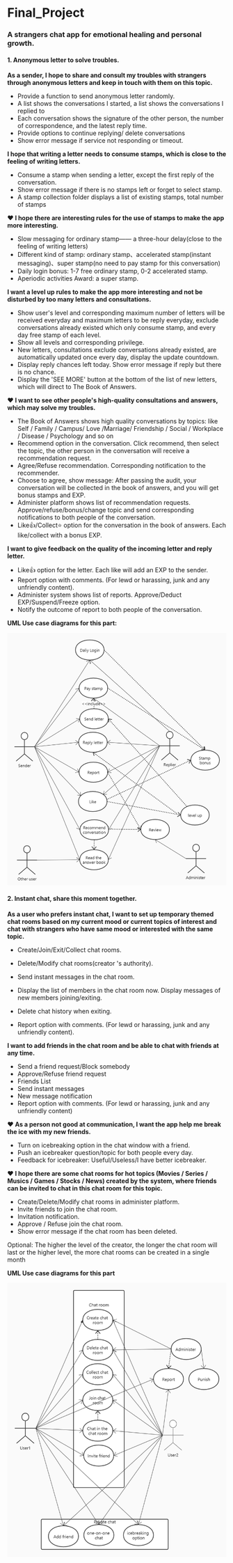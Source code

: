 # Final_Project

### A strangers chat app for emotional healing and personal growth.

#### 1. Anonymous letter to solve troubles.

**As a sender, I hope to share and consult my troubles with strangers through anonymous letters and keep in touch with them on this topic.**

- Provide a function to send anonymous letter randomly.
- A list shows the conversations I started, a list shows the conversations I replied to
- Each conversation shows the signature of the other person, the number of correspondence, and the latest reply time.
- Provide options to continue replying/ delete conversations
- Show error message if service not responding or timeout. 



**I hope that writing a letter needs to consume stamps, which is close to the feeling of writing letters.**

- Consume a stamp when sending a letter, except the first reply of the conversation. 
- Show error message if there is no stamps left or forget to select stamp.
- A stamp collection folder displays a list of existing stamps, total number of stamps



**♥ I hope there are interesting rules for the use of stamps to make the app more interesting.**

- Slow messaging for ordinary stamp—— a three-hour delay(close to the feeling of writing letters)
- Different kind of stamp: ordinary stamp、accelerated stamp(instant messaging)、super stamp(no need to pay stamp for this conversation)
- Daily login bonus: 1-7 free ordinary stamp, 0-2 accelerated stamp. 
- Aperiodic activities Award: a super stamp.



**I want a level up rules to make the app more interesting and not be disturbed by too many letters  and consultations.**

- Show user's level and corresponding maximum number of letters will be received everyday and maximum letters to be reply everyday, exclude conversations already existed which only consume stamp, and every day free stamp of each level.
- Show all levels and corresponding privilege.
- New letters, consultations exclude conversations already existed, are automatically updated once every day, display the update countdown.
- Display reply chances left today. Show error message if reply but there is no chance.
- Display the 'SEE MORE' button at the bottom of the list of new letters, which will direct to The Book of Answers.



**♥ I want to see other people's high-quality consultations and answers, which may solve my troubles.**

- The Book of Answers shows high quality conversations by topics: like Self / Family / Campus/ Love /Marriage/  Friendship / Social / Workplace / Disease / Psychology and so on
- Recommend option in the conversation. Click recommend, then select the topic, the other person in the conversation will receive a recommendation request.
- Agree/Refuse recommendation. Corresponding notification to the recommender. 
- Choose to agree, show message: After passing the audit, your conversation will be collected in the book of answers, and you will get bonus stamps and EXP.
- Administer platform shows list of recommendation requests. Approve/refuse/bonus/change topic and send corresponding notifications to both people of the conversation.
- Like👍/Collect⭐ option for the conversation in the  book of answers. Each like/collect with a bonus EXP.



**I want to give feedback on the quality of the incoming letter and reply letter.** 

- Like👍 option for the letter. Each like will add an EXP to the sender.
- Report option with comments. (For lewd or harassing, junk and any unfriendly content).
- Administer system shows list of reports. Approve/Deduct EXP/Suspend/Freeze option. 
- Notify the outcome of report to both people of the conversation.

 **UML Use case diagrams for this part:**

![](./pictures/UML_of_letter_part.jpg)



#### 2. Instant chat, share this moment together.

**As a user who prefers instant chat, I want to set up temporary themed chat rooms based on my current mood or current topics of interest and chat with strangers who have same mood or interested with the same topic.**

- Create/Join/Exit/Collect chat rooms.

- Delete/Modify chat rooms(creator 's authority).

- Send instant messages in the chat room.

- Display the list of members in the chat room now. Display messages of new members joining/exiting.

- Delete chat history when exiting.

- Report option with comments. (For lewd or harassing, junk and any unfriendly content).

  

**I want to add friends in the chat room and be able to chat with friends at any time.**

- Send a friend request/Block somebody
- Approve/Refuse friend request
- Friends List
- Send instant messages
- New message notification
- Report option with comments. (For lewd or harassing, junk and any unfriendly content)



**♥ As a person not good at communication, I want the app help me break the ice with my new friends.**

- Turn on icebreaking option in the chat window with a friend.
- Push an icebreaker question/topic for both people every day.
- Feedback for icebreaker: Useful/Useless/I have better icebreaker.



**♥ I hope there are some chat rooms for hot topics (Movies / Series / Musics / Games / Stocks / News) created by the system, where friends can be invited to chat in this chat room for this topic.**

- Create/Delete/Modify chat rooms in administer platform.
- Invite friends to join the chat room.
- Invitation notification.
- Approve / Refuse join the chat room.
- Show error message if the chat room has been deleted.



Optional: The higher the level of the creator, the longer the chat room will last or the higher level, the more chat rooms can be created in a single month 

 **UML Use case diagrams for this part**

![](./pictures/UML_of_chat_part.jpg)

